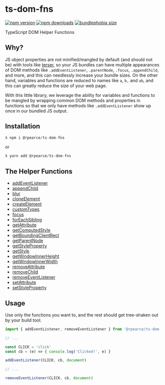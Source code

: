 # ts-dom-fns

[![npm version](https://img.shields.io/npm/v/@rpearce/ts-dom-fns.svg)](https://www.npmjs.com/package/@rpearce/ts-dom-fns) [![npm downloads](https://img.shields.io/npm/dm/@rpearce/ts-dom-fns.svg)](https://www.npmjs.com/package/@rpearce/ts-dom-fns) [![bundlephobia size](https://flat.badgen.net/bundlephobia/minzip/@rpearce/ts-dom-fns)](https://bundlephobia.com/result?p=@rpearce/ts-dom-fns)

TypeScript DOM Helper Functions

## Why?
JS object properties are not minified/mangled by default (and should not be)
with tools like [terser](https://terser.org), so your JS bundles can have
multiple appearances of DOM methods like `.addEventListener`, `.parentNode`,
`.focus`, `.appendChild`, and more, and this can needlessly increase your bundle
sizes. On the other hand, variables and functions are reduced to names like `a`,
`b,` and `ab`, and this can greatly reduce the size of your web page.

With this little library, we leverage the ability for variables and functions to
be mangled by wrapping common DOM methods and properties in functions so that we
only have methods like `.addEventListener` show up once in our bundled JS
output.

## Installation

```js
λ npm i @rpearce/ts-dom-fns
```
or
```js
λ yarn add @rpearce/ts-dom-fns
```

## The Helper Functions

* [addEventListener](./source/addEventListener.ts)
* [appendChild](./source/appendChild.ts)
* [blur](./source/blur.ts)
* [cloneElement](./source/cloneElement.ts)
* [createElement](./source/createElement.ts)
* [customTypes](./source/customTypes.ts)
* [focus](./source/focus.ts)
* [forEachSibling](./source/forEachSibling.ts)
* [getAttribute](./source/getAttribute.ts)
* [getComputedStyle](./source/getComputedStyle.ts)
* [getBoundingClientRect](./source/getBoundingClientRect.ts)
* [getParentNode](./source/getParentNode.ts)
* [getStyleProperty](./source/getStyleProperty.ts)
* [getStyle](./source/getStyle.ts)
* [getWindowInnerHeight](./source/getWindowInnerHeight.ts)
* [getWindowInnerWidth](./source/getWindowInnerWidth.ts)
* [removeAttribute](./source/removeAttribute.ts)
* [removeChild](./source/removeChild.ts)
* [removeEventListener](./source/removeEventListener.ts)
* [setAttribute](./source/setAttribute.ts)
* [setStyleProperty](./source/setStyleProperty.ts)

## Usage
Use only the functions you want to, and the rest should get tree-shaken out by
your build tool.

```js
import { addEventListener, removeEventListener } from '@rpearce/ts-dom-fns'

// ...

const CLICK = 'click'
const cb = (e) => { console.log('Clicked!', e) }

addEventListener(CLICK, cb, document)

// ...

removeEventListener(CLICK, cb, document)
```
